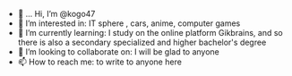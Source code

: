 - 👋 ...
Hi, I’m @kogo47
- 👀 I’m interested in: IT sphere , cars, anime, computer games
- 🌱 I’m currently learning: I study on the online platform Gikbrains, and so there is also a secondary specialized and higher bachelor's degree
- 💞️ I’m looking to collaborate on: I will be glad to anyone
- 📫 How to reach me: to write to anyone here
<!---
kogo47/kogo47 is a ✨ special ✨ repository because its `README.md` (this file) appears on your GitHub profile.
You can click the Preview link to take a look at your changes.
--->
